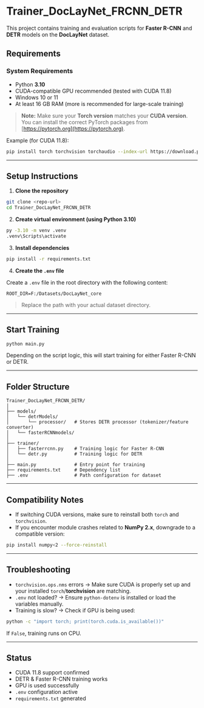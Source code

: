 # Trainer_DocLayNet_FRCNN_DETR

This project contains training and evaluation scripts for **Faster R-CNN** and **DETR** models on the **DocLayNet** dataset.

## Requirements

### System Requirements

- Python **3.10**
- CUDA-compatible GPU recommended (tested with CUDA 11.8)
- Windows 10 or 11
- At least 16 GB RAM (more is recommended for large-scale training)

> **Note:** Make sure your **Torch version** matches your **CUDA version**. You can install the correct PyTorch packages from [https://pytorch.org](https://pytorch.org).

Example (for CUDA 11.8):

```bash
pip install torch torchvision torchaudio --index-url https://download.pytorch.org/whl/cu118
```

---

## Setup Instructions

1. **Clone the repository**

```bash
git clone <repo-url>
cd Trainer_DocLayNet_FRCNN_DETR
```

2. **Create virtual environment (using Python 3.10)**

```bash
py -3.10 -m venv .venv
.venv\Scripts\activate
```

3. **Install dependencies**

```bash
pip install -r requirements.txt
```

4. **Create the `.env` file**

Create a `.env` file in the root directory with the following content:

```env
ROOT_DIR=F:/Datasets/DocLayNet_core
```

> Replace the path with your actual dataset directory.

---

## Start Training

```bash
python main.py
```

Depending on the script logic, this will start training for either Faster R-CNN or DETR.

---

## Folder Structure

```
Trainer_DocLayNet_FRCNN_DETR/
│
├── models/
│   └── detrModels/
│       └── processor/   # Stores DETR processor (tokenizer/feature converter)
│   └── fasterRCNNmodels/
│
├── trainer/
│   ├── fasterrcnn.py    # Training logic for Faster R-CNN
│   └── detr.py          # Training logic for DETR
│
├── main.py              # Entry point for training
├── requirements.txt     # Dependency list
├── .env                 # Path configuration for dataset
```

---

## Compatibility Notes

- If switching CUDA versions, make sure to reinstall both `torch` and `torchvision`.
- If you encounter module crashes related to **NumPy 2.x**, downgrade to a compatible version:

```bash
pip install numpy<2 --force-reinstall
```

---

## Troubleshooting

- `torchvision.ops.nms` errors → Make sure CUDA is properly set up and your installed `torch`/**torchvision** are matching.
- `.env` not loaded? → Ensure `python-dotenv` is installed or load the variables manually.
- Training is slow? → Check if GPU is being used:

```bash
python -c "import torch; print(torch.cuda.is_available())"
```

If `False`, training runs on CPU.

---

## Status

- CUDA 11.8 support confirmed
- DETR & Faster R-CNN training works
- GPU is used successfully
- `.env` configuration active
- `requirements.txt` generated
